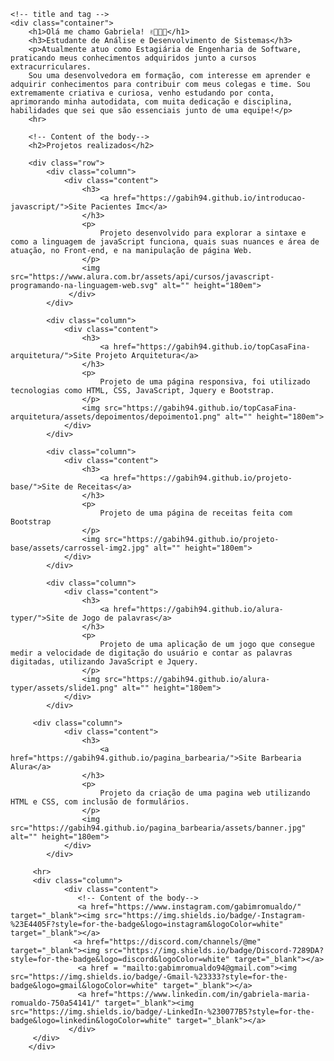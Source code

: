 <html>
 
  <body>
      
    <!-- title and tag -->
    <div class="container">
        <h1>Olá me chamo Gabriela! ✌🏻👩🏻</h1>
        <h3>Estudante de Análise e Desenvolvimento de Sistemas</h3>
        <p>Atualmente atuo como Estagiária de Engenharia de Software, praticando meus conhecimentos adquiridos junto a cursos extracurriculares.
        Sou uma desenvolvedora em formação, com interesse em aprender e adquirir conhecimentos para contribuir com meus colegas e time. Sou extremamente criativa e curiosa, venho estudando por conta, aprimorando minha autodidata, com muita dedicação e disciplina, habilidades que sei que são essenciais junto de uma equipe!</p>
        <hr>
  
        <!-- Content of the body-->
        <h2>Projetos realizados</h2>
     
        <div class="row">
            <div class="column">
                <div class="content">
                    <h3>
                        <a href="https://gabih94.github.io/introducao-javascript/">Site Pacientes Imc</a>
                    </h3>
                    <p>
                        Projeto desenvolvido para explorar a sintaxe e como a linguagem de javaScript funciona, quais suas nuances e área de atuação, no Front-end, e na manipulação de página Web.
                    </p>
                    <img src="https://www.alura.com.br/assets/api/cursos/javascript-programando-na-linguagem-web.svg" alt="" height="180em">                   
                 </div>
            </div>
             
            <div class="column">
                <div class="content">
                    <h3>
                        <a href="https://gabih94.github.io/topCasaFina-arquitetura/">Site Projeto Arquitetura</a>
                    </h3>
                    <p>
                        Projeto de uma página responsiva, foi utilizado tecnologias como HTML, CSS, JavaScript, Jquery e Bootstrap.
                    </p>
                    <img src="https://gabih94.github.io/topCasaFina-arquitetura/assets/depoimentos/depoimento1.png" alt="" height="180em">
                </div>
            </div>
             
            <div class="column">
                <div class="content">
                    <h3>
                        <a href="https://gabih94.github.io/projeto-base/">Site de Receitas</a>
                    </h3>
                    <p>
                        Projeto de uma página de receitas feita com Bootstrap
                    </p>
                    <img src="https://gabih94.github.io/projeto-base/assets/carrossel-img2.jpg" alt="" height="180em">
                </div>
            </div>
             
            <div class="column">
                <div class="content">
                    <h3>
                        <a href="https://gabih94.github.io/alura-typer/">Site de Jogo de palavras</a>
                    </h3>
                    <p>
                        Projeto de uma aplicação de um jogo que consegue medir a velocidade de digitação do usuário e contar as palavras digitadas, utilizando JavaScript e Jquery.
                    </p>
                    <img src="https://gabih94.github.io/alura-typer/assets/slide1.png" alt="" height="180em">
                </div>
            </div>
         
         <div class="column">
                <div class="content">
                    <h3>
                        <a href="https://gabih94.github.io/pagina_barbearia/">Site Barbearia Alura</a>
                    </h3>
                    <p>
                        Projeto da criação de uma pagina web utilizando HTML e CSS, com inclusão de formulários.
                    </p>
                    <img src="https://gabih94.github.io/pagina_barbearia/assets/banner.jpg" alt="" height="180em">
                </div>
            </div>
             
         <hr>
         <div class="column">
                <div class="content"> 
                   <!-- Content of the body--> 
                   <a href="https://www.instagram.com/gabimromualdo/" target="_blank"><img src="https://img.shields.io/badge/-Instagram-%23E4405F?style=for-the-badge&logo=instagram&logoColor=white" target="_blank"></a>
                  <a href="https://discord.com/channels/@me" target="_blank"><img src="https://img.shields.io/badge/Discord-7289DA?style=for-the-badge&logo=discord&logoColor=white" target="_blank"></a> 
                   <a href = "mailto:gabimromualdo94@gmail.com"><img src="https://img.shields.io/badge/-Gmail-%23333?style=for-the-badge&logo=gmail&logoColor=white" target="_blank"></a>
                   <a href="https://www.linkedin.com/in/gabriela-maria-romualdo-750a54141/" target="_blank"><img src="https://img.shields.io/badge/-LinkedIn-%230077B5?style=for-the-badge&logo=linkedin&logoColor=white" target="_blank"></a>
                 </div>
         </div>
        </div>

